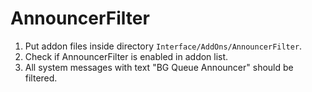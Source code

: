 # AnnouncerFilter

1. Put addon files inside directory `Interface/AddOns/AnnouncerFilter`.
2. Check if AnnouncerFilter is enabled in addon list.
3. All system messages with text "BG Queue Announcer" should be filtered.
